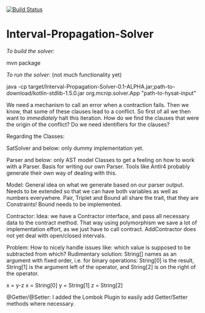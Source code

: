 [![Build Status](https://www.travis-ci.com/marcmachtdenanfang/Interval-Propagation-Solver.svg?branch=main)](https://www.travis-ci.com/marcmachtdenanfang/Interval-Propagation-Solver)

# Interval-Propagation-Solver

*To build the solver:*

mvn package


*To run the solver:* (not much functionality yet)

java -cp target/Interval-Propagation-Solver-0.1-ALPHA.jar;path-to-download/kotlin-stdlib-1.5.0.jar org.mcnip.solver.App "path-to-hysat-input"


We need a mechanism to call an error when a contraction fails.
Then we know, that some of these clauses lead to a conflict.
So first of all we then want to *immediately* halt this iteration.
How do we find the clauses that were the origin of the conflict?
Do we need identifiers for the clauses?


Regarding the Classes:

SatSolver and below: 
only dummy implementation yet.

Parser and below: 
only AST model Classes to get a feeling on how to work with a Parser.
Basis for writing our own Parser.
Tools like Antlr4 probably generate their own way of dealing with this.

Model:
General idea on what we generate based on our parser output.
Needs to be extended so that we can have both variables as well as numbers everywhere.
Pair, Triplet and Bound all share the trait, that they are Constraints!
Bound needs to be implemented.

Contractor:
Idea: 
we have a Contractor interface, and pass all necessary data to the contract method.
That way using polymorphism we save a lot of implementation effort, as we just have to call contract.
AddContractor does not yet deal with open/closed intervals.

Problem:
How to nicely handle issues like: which value is supposed to be subtracted from which?
Rudimentary solution:
String[] names as an argument with fixed order,
i.e. for binary operations: String[0] is the result, String[1] is the argument left of the operator, and String[2] is on the right of the operator.

x = y-z
x = String[0]
y = String[1]
z = String[2]



@Getter/@Setter:
I added the Lombok Plugin to easily add Getter/Setter methods where necessary.
